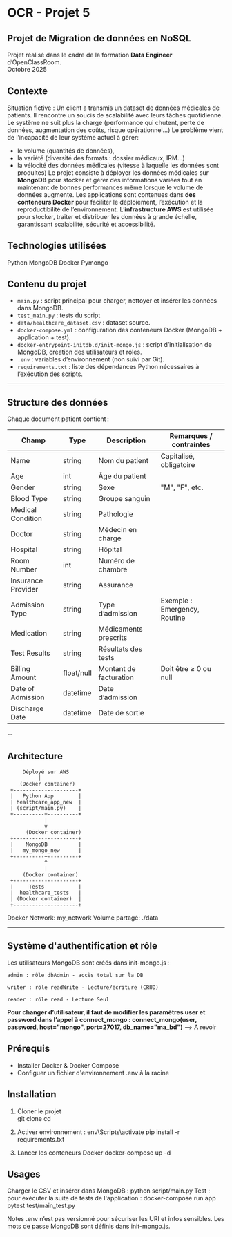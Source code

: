 # OCR - Projet 5 
## Projet de Migration de données en NoSQL

Projet réalisé dans le cadre de la formation **Data Engineer** d’OpenClassRoom.  
Octobre 2025 

## Contexte 
Situation fictive : Un client a transmis un dataset de données médicales de patients. Il rencontre un soucis de scalabilité avec leurs tâches quotidienne. 
Le système ne suit plus la charge (performance qui chutent, perte de données, augmentation des coûts, risque opérationnel…)
Le problème vient de l’incapacité de leur système actuel à gérer: 
 - le volume (quantités de données),
 - la variété (diversité des formats : dossier médicaux, IRM…)
 -  la vélocité des données médicales (vitesse à laquelle les données sont produites)
Le projet consiste à déployer les données médicales sur **MongoDB** pour stocker et gérer des informations variées tout en maintenant de bonnes performances même lorsque le volume de données augmente.
Les applications sont contenues dans **des conteneurs Docker** pour faciliter le déploiement, l’exécution et la reproductibilité de l’environnement. L’**infrastructure AWS** est utilisée pour stocker, traiter et distribuer les données à grande échelle, garantissant scalabilité, sécurité et accessibilité.


## Technologies utilisées
Python
MongoDB
Docker
Pymongo

## Contenu du projet

- `main.py` : script principal pour charger, nettoyer et insérer les données dans MongoDB.
- `test_main.py` : tests du script
- `data/healthcare_dataset.csv` : dataset source.  
- `docker-compose.yml` : configuration des conteneurs Docker (MongoDB + application + test).  
- `docker-entrypoint-initdb.d/init-mongo.js` : script d’initialisation de MongoDB, création des utilisateurs et rôles. 
- `.env` : variables d’environnement (non suivi par Git).
- `requirements.txt` : liste des dépendances Python nécessaires à l’exécution des scripts.

---

## Structure des données

Chaque document patient contient :

| Champ              | Type       | Description             | Remarques / contraintes         |
|-------------------|------------|------------------------|--------------------------------|
| Name              | string     | Nom du patient          | Capitalisé, obligatoire        |
| Age               | int        | Âge du patient          |                                |
| Gender            | string     | Sexe                    | "M", "F", etc.                 |
| Blood Type        | string     | Groupe sanguin          |                                |
| Medical Condition | string     | Pathologie              |                                |
| Doctor            | string     | Médecin en charge       |                                |
| Hospital          | string     | Hôpital                 |                                |
| Room Number       | int        | Numéro de chambre       |                                |
| Insurance Provider| string     | Assurance               |                                |
| Admission Type    | string     | Type d’admission        | Exemple : Emergency, Routine   |
| Medication        | string     | Médicaments prescrits   |                                |
| Test Results      | string     | Résultats des tests     |                                |
| Billing Amount    | float/null | Montant de facturation  | Doit être ≥ 0 ou null          |
| Date of Admission | datetime   | Date d’admission        |                                |
| Discharge Date    | datetime   | Date de sortie          |                                |



-- 
## Architecture

         Déployé sur AWS 
              |
        (Docker container)  
     +---------------------+
     |   Python App        |
     | healthcare_app_new  |
     | (script/main.py)    |
     +----------+----------+
                |
                v
          (Docker container) 
     +---------------------+
     |    MongoDB          |
     |   my_mongo_new      |
     +----------+----------+
                ^
                |
         (Docker container) 
     +---------------------+
     |     Tests           |
     |  healthcare_tests   |
     | (Docker container)  |
     +---------------------+

Docker Network: my_network
Volume partagé: ./data


  
---
## Système d'authentification et rôle
Les utilisateurs MongoDB sont créés dans init-mongo.js :

    admin : rôle dbAdmin - accès total sur la DB

    writer : rôle readWrite - Lecture/écriture (CRUD)

    reader : rôle read - Lecture Seul
**Pour changer d’utilisateur, il faut de modifier les paramètres user et password dans l’appel à connect_mongo : 
connect_mongo(user, password, host="mongo", port=27017, db_name="ma_bd")** --> A revoir 



## Prérequis
- Installer Docker & Docker Compose
- Configuer un fichier d'environnement .env  à la racine
  
## Installation

1. Cloner le projet  
git clone <repo-url>
cd <project-folder>

2.  Activer environnement :
env\Scripts\activate
pip install -r requirements.txt

3. Lancer les conteneurs Docker
docker-compose up -d

## Usages
Charger le CSV et insérer dans MongoDB : python script/main.py
Test : pour exécuter la suite de tests de l'application : 
docker-compose run app pytest test/main_test.py

Notes
.env n’est pas versionné pour sécuriser les URI et infos sensibles.
Les mots de passe MongoDB sont définis dans init-mongo.js.

